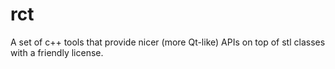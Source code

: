 rct
===

A set of c++ tools that provide nicer (more Qt-like) APIs on top of stl classes with a friendly license.